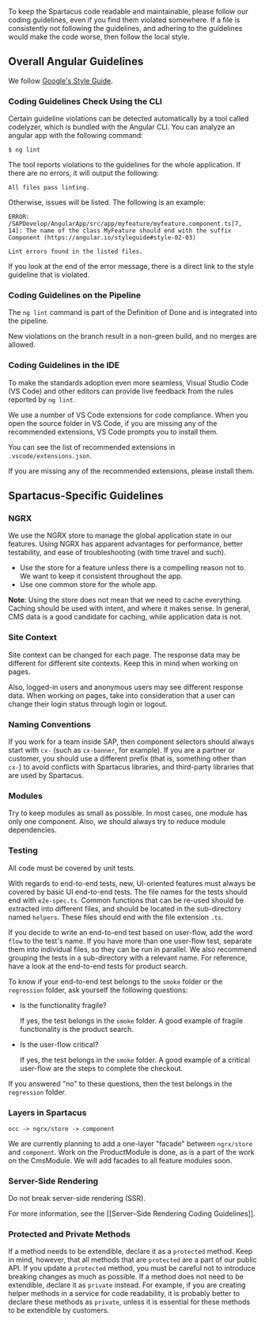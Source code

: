 To keep the Spartacus code readable and maintainable, please follow our coding guidelines, even if you find them violated somewhere. If a file is consistently not following the guidelines, and adhering to the guidelines would make the code worse, then follow the local style.

## Overall Angular Guidelines

We follow [Google's Style Guide](https://angular.io/guide/styleguide).

### Coding Guidelines Check Using the CLI

Certain guideline violations can be detected automatically by a tool called codelyzer, which is bundled with the Angular CLI. You can analyze an angular app with the following command:

```
$ ng lint
```

The tool reports violations to the guidelines for the whole application. If there are no errors, it will output the following:

```
All files pass linting.
```

Otherwise, issues will be listed. The following is an example:

```
ERROR: /SAPDevelop/AngularApp/src/app/myfeature/myfeature.component.ts[7, 14]: The name of the class MyFeature should end with the suffix Component (https://angular.io/styleguide#style-02-03)

Lint errors found in the listed files.
```

If you look at the end of the error message, there is a direct link to the style guideline that is violated.

### Coding Guidelines on the Pipeline

The `ng lint` command is part of the Definition of Done and is integrated into the pipeline.

New violations on the branch result in a non-green build, and no merges are allowed.

### Coding Guidelines in the IDE

To make the standards adoption even more seamless, Visual Studio Code (VS Code) and other editors can provide live feedback from the rules reported by `ng lint`.

We use a number of VS Code extensions for code compliance. When you open the source folder in VS Code, if you are missing any of the recommended extensions, VS Code prompts you to install them.

You can see the list of recommended extensions in `.vscode/extensions.json`.

If you are missing any of the recommended extensions, please install them.

## Spartacus-Specific Guidelines

### NGRX

We use the NGRX store to manage the global application state in our features. Using NGRX has apparent advantages for performance, better testability, and ease of troubleshooting (with time travel and such).

- Use the store for a feature unless there is a compelling reason not to. We want to keep it consistent throughout the app.
- Use one common store for the whole app.

**Note**: Using the store does not mean that we need to cache everything. Caching should be used with intent, and where it makes sense. In general, CMS data is a good candidate for caching, while application data is not.

### Site Context

Site context can be changed for each page. The response data may be different for different site contexts. Keep this in mind when working on pages.

Also, logged-in users and anonymous users may see different response data. When working on pages, take into consideration that a user can change their login status through login or logout.

### Naming Conventions

If you work for a team inside SAP, then component selectors should always start with `cx-` (such as `cx-banner`, for example). If you are a partner or customer, you should use a different prefix (that is, something other than `cx-`) to avoid conflicts with Spartacus libraries, and third-party libraries that are used by Spartacus.

### Modules

Try to keep modules as small as possible. In most cases, one module has only one component. Also, we should always try to reduce module dependencies.

### Testing

All code must be covered by unit tests.

With regards to end-to-end tests, new, UI-oriented features must always be covered by basic UI end-to-end tests. The file names for the tests should end with `e2e-spec.ts`. Common functions that can be re-used should be extracted into different files, and should be located in the sub-directory named `helpers`. These files should end with the file extension `.ts`.

If you decide to write an end-to-end test based on user-flow, add the word `flow` to the test's name. If you have more than one user-flow test, separate them into individual files, so they can be run in parallel. We also recommend grouping the tests in a sub-directory with a relevant name. For reference, have a look at the end-to-end tests for product search.

To know if your end-to-end test belongs to the `smoke` folder or the `regression` folder, ask yourself the following questions:

- Is the functionality fragile?

  If yes, the test belongs in the `smoke` folder. A good example of fragile functionality is the product search.

- Is the user-flow critical?

  If yes, the test belongs in the `smoke` folder. A good example of a critical user-flow are the steps to complete the checkout.

If you answered "no" to these questions, then the test belongs in the `regression` folder.

### Layers in Spartacus

`occ -> ngrx/store -> component`

We are currently planning to add a one-layer "facade" between `ngrx/store` and `component`. Work on the ProductModule is done, as is a part of the work on the CmsModule. We will add facades to all feature modules soon.

### Server-Side Rendering

Do not break server-side rendering (SSR).

For more information, see the [[Server–Side Rendering Coding Guidelines]].

### Protected and Private Methods

If a method needs to be extendible, declare it as a `protected` method. Keep in mind, however, that all methods that are `protected` are a part of our public API. If you update a `protected` method, you must be careful not to introduce breaking changes as much as possible. If a method does not need to be extendible, declare it as `private` instead. For example, if you are creating helper methods in a service for code readability, it is probably better to declare these methods as `private`, unless it is essential for these methods to be extendible by customers.

